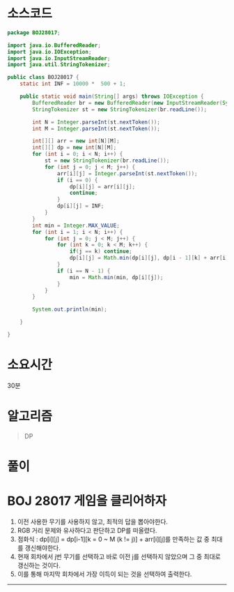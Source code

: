 # 소스코드

```Java
package BOJ28017;

import java.io.BufferedReader;
import java.io.IOException;
import java.io.InputStreamReader;
import java.util.StringTokenizer;

public class BOJ28017 {
    static int INF = 10000 *  500 + 1;

    public static void main(String[] args) throws IOException {
        BufferedReader br = new BufferedReader(new InputStreamReader(System.in));
        StringTokenizer st = new StringTokenizer(br.readLine());

        int N = Integer.parseInt(st.nextToken());
        int M = Integer.parseInt(st.nextToken());

        int[][] arr = new int[N][M];
        int[][] dp = new int[N][M];
        for (int i = 0; i < N; i++) {
            st = new StringTokenizer(br.readLine());
            for (int j = 0; j < M; j++) {
                arr[i][j] = Integer.parseInt(st.nextToken());
                if (i == 0) {
                    dp[i][j] = arr[i][j];
                    continue;
                }
                dp[i][j] = INF;
            }
        }
        int min = Integer.MAX_VALUE;
        for (int i = 1; i < N; i++) {
            for (int j = 0; j < M; j++) {
                for (int k = 0; k < M; k++) {
                    if(j == k) continue;
                    dp[i][j] = Math.min(dp[i][j], dp[i - 1][k] + arr[i][j]);
                }
                if (i == N - 1) {
                    min = Math.min(min, dp[i][j]);
                }
            }
        }

        System.out.println(min);

    }

}

```

# 소요시간

30분

# 알고리즘

> DP

# 풀이

# BOJ 28017 게임을 클리어하자

1. 이전 사용한 무기를 사용하지 않고, 최적의 답을 뽑아야한다.
2. RGB 거리 문제와 유사하다고 판단하고 DP를 떠올렸다.
3. 점화식 : dp[i][j] = dp[i-1][k = 0 ~ M (k != j)] + arr[i][j]를 만족하는 값 중 최대를 갱신해야한다.
4. 현재 회차에서 j번 무기를 선택하고 바로 이전 j를 선택하지 않았으며 그 중 최대로 갱신하는 것이다.
5. 이를 통해 마지막 회차에서 가장 이득이 되는 것을 선택하여 출력한다.

---
